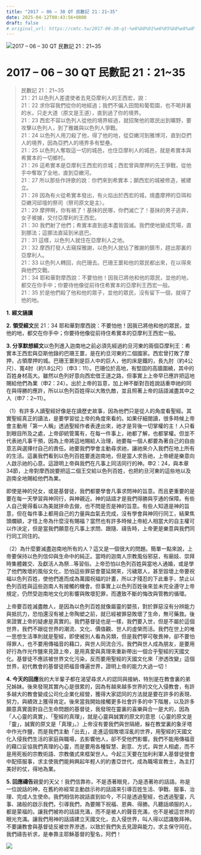 ```yaml
---
title: "2017 – 06 – 30 QT 民數記 21：21~35"
date: 2025-04-12T00:43:56+0800
draft: false
# original_url: https://cmtc.tw/2017-06-30-qt-%e6%b0%91%e6%95%b8%e8%a8%98-21%ef%bc%9a2135
---
```


![2017 – 06 – 30 QT 民數記 21：21\~35](/images/qt.jpg   "2017 – 06 – 30 QT 民數記 21：21\~35")

# 2017 – 06 – 30 QT 民數記 21：21\~35

> 民數記 21：21\~35  
> 21：21 以色列人差遣使者去見亞摩利人的王西宏，說：  
> 21：22 求你容我們從你的地經過；我們不偏入田間和葡萄園，也不喝井裏的水，只走大道（原文是王道），直到過了你的境界。  
> 21：23 西宏不容以色列人從他的境界經過，就招聚他的眾民出到曠野，要攻擊以色列人，到了雅雜與以色列人爭戰。  
> 21：24 以色列人用刀殺了他，得了他的地，從亞嫩河到雅博河，直到亞捫人的境界，因為亞捫人的境界多有堅壘。  
> 21：25 以色列人奪取這一切的城邑，也住亞摩利人的城邑，就是希實本與希實本的一切鄉村。  
> 21：26 這希實本是亞摩利王西宏的京城；西宏曾與摩押的先王爭戰，從他手中奪取了全地，直到亞嫩河。  
> 21：27 所以那些作詩歌的說：你們來到希實本；願西宏的城被修造，被建立。  
> 21：28 因為有火從希實本發出，有火焰出於西宏的城，燒盡摩押的亞珥和亞嫩河邱壇的祭司（祭司原文是主）。  
> 21：29 摩押啊，你有禍了！基抹的民哪，你們滅亡了！基抹的男子逃奔，女子被擄，交付亞摩利的王西宏。  
> 21：30 我們射了他們；希實本直到底本盡皆毀滅。我們使地變成荒場，直到挪法；這挪法直延到米底巴。  
> 21：31 這樣，以色列人就住在亞摩利人之地。  
> 21：32 摩西打發人去窺探雅謝，以色列人就佔了雅謝的鎮市，趕出那裏的亞摩利人。  
> 21：33 以色列人轉回，向巴珊去。巴珊王噩和他的眾民都出來，在以得來與他們交戰。  
> 21：34 耶和華對摩西說：不要怕他！因我已將他和他的眾民，並他的地，都交在你手中；你要待他像從前待住希實本的亞摩利王西宏一般。  
> 21：35 於是他們殺了他和他的眾子，並他的眾民，沒有留下一個，就得了他的地。

**1.** **經文誦讀**

**2.** **領受經文**民 21：34 耶和華對摩西說：不要怕他！因我已將他和他的眾民，並他的地，都交在你手中；你要待他像從前待住希實本的亞摩利王西宏一般。

**3. 分享默想經文**以色列進入迦南地之前必須先經過約旦河東的兩個亞摩利王：希實本王西宏與亞斯他錄的巴珊王噩，是在約旦河東的二個國家。西宏曾打敗了摩押，占領摩押的城。巴珊王噩則是巨人中的巨人，他的床是鐵的，長九肘（約4公尺）、寬4肘（約1.8公尺）（申3：11）。巴珊位於高地，有堅固的高牆圍繞，其中的百姓身材高大。雖然以色列好意向西宏借王道之路，但事實上上帝早已應許把這地賜給他們為業（申2：24）。出於上帝的旨意，加上神不斷對百姓說話重申祂的同在與得勝的應許，所以以色列百姓得以大敗仇敵，並且照著上帝的話語滅盡其中之人（申7：2\~11）。

（1）有許多人讀聖經好像是在讀歷史故事，因為他們只是從人的角度看聖經。其實聖經真正的讀法，是要學習從上帝的角度來看的。如果仔細閱讀，很多時候上帝會主動用「第一人稱」透過聖經作者表達出來，祂才是背後一切掌權的主！人只看到眼目所及之處，上帝卻統管萬有，在每一件事上，祂都了解，也都掌權。但並不代表祂凡事干預，因為上帝將這地賜給人治理，祂要每一個人都要為著自己的自由意志與選擇付自己的責任。祂要我們學會主動尋求祂，讓祂來介入我們在地上所有的生活。這裏我們看到以色列百姓要進迦南地，但是當人求告祂，上帝總是樂意向人啟示祂的心意。這證明上帝與我們在凡事上同活同行的神。申2：24，與本章34節，上帝對摩西說要把這二個王交給以色列百姓，也把約旦河東的這些地以及迦南全地賜給他們為業。

即使是神的兒女，或是基督徒，我們都要學會凡事求問神的旨意。而且更重要的是要在每一天學習與神同行，與神親近。神的話語才是我們得勝與亨通的保障。有些人自己覺得看以為美就拼命去做，也不問是否是神的旨意。有些人知道是神的旨意，但在每件事上都用自己的力量與血氣去完成，沒有學會與神同行同工，結果焦頭爛額，才怪上帝為什麼沒有賜福？當然也有許多時候上帝給人相當大的自主權可以作決定，但是當我們願意在凡事上求問、跟隨、禱告時，上帝更是樂意與我們同行同工同住的。

（2）為什麼要滅盡迦南地所有的人？這又是一個很大的問題。簡單一點來說，上帝要保持以色列信仰與生命中的純正。當時的迦南人宗教風俗邪惡，有廟妓、崇拜時集體雜交、及獻活人為祭…等習俗。上帝恐怕以色列百姓與當地人通婚，或是學了他們敗壞的風俗文化，恐怕這些罪惡會蔓延開來，污穢眾人，甚至毀壞上帝要祝福以色列百姓，使他們進而成為萬國祝福的計畫，所以才殘忍的下此重手，禁止以色列百姓與這些迦南人有接觸的機會。但事實上以色列百姓後來並未完全遵守上帝規定，仍然受迦南地文化的影響與敗壞犯罪，而遭致不斷的悔改與管教的循環。

上帝要百姓滅盡敵人，是因為以色列百姓就像屬靈的嬰孩，對於罪惡沒有分辨能力與抵抗力，恐怕還沒有被上帝陶塑之前，就已經被罪惡敗壞了生命，無可藥救。後來證實上帝的疑慮是真實的。我們基督徒也是一樣，我們要入世，但是不屬於這個世界，我們不跟從世界的潮流、文化、價值觀、世人的虛榮而活。我們在世上的唯一思想生活準則就是聖經，即使被別人看為另類，但是我們寧可敬畏神，卻不要怕得罪人，也不要用傳福音的藉口，與世人同流合污。我們與世人成為朋友，是要用好行為作光作鹽來見證上帝，是用真愛與真理來重新帶出一個合乎聖經的天國文化。基督徒不應該被世界文化污染，反而要用聖經的天國文化來「滲透改變」這個世界，初代教會的基督徒把福音傳遍世界，證明上帝的能力大過一切！

**4. 今天的回應**我的大半輩子都在渴望尋求人的認同與接納，特別是在教會裏的弟兄姊妹。後來發現其實內心是很累的，因為有越來越多世界的文化入侵教會，有許多越大的教會變成公司化企業化經營，獲得大家認同的方法就是要在許多的表現、努力，與績效上獲得肯定。後來當我開始接觸更多社會許多的中下階層，以及許多願意真實面對自己生命問題的基督徒，我發現在靈裏的喜樂與合一是大的，因為「人心靈的真實」、「聖經的真理」，就是心靈與誠實的原文的意思（心靈的原文是「靈」，誠實的原文是「真理」。）上帝沒有要我們與世隔絕，躲在教堂裏的象牙塔中作光作鹽，而是我們主動「出去」，走進這個敗壞淫亂的世界，用聖經的天國文化入侵我們生活的家庭與職場，去影響他人，卻不受他們影響。我們不能用傳福音的藉口妥協我們真理的心靈，而是要用各種智慧、創意、方式，與世人相處，而不是用死板的宗教術語、宗教儀式來框架世人。今起三天要在加利利軍人基督徒營會中配搭服事，求主使我們能夠興起年輕人的約書亞世代，成為職場宣教士，為主打美好的仗，得地為業。

**5. 回應禱告**親愛的天父！我們信靠祢，不是憑著眼見，乃是憑著祢的話語。祢是一位說話的神，在舊約祢經常主動啟示祢的話語來引導百姓生活、爭戰、服事、治理、完成人生使命。我們相信祢說話直到如今，不只是透過聖經，也透過聖靈，凡事、諸般的啟示我們，引導我們，為要賜下祝福、恩典、得勝。凡聽話順服的人，都是蒙福的。讓我們被祢的話語充滿，而不是被人的聲音充滿，也不是被這世界的眼光充滿。讓我們用神的話語建立天國文化，去入侵世界，叫人得以認識敬拜神。不要讓教會與基督徒反被世界滲透，以致於我們失去見證與能力，求主保守同在。我們禱告祈求，是奉靠主耶穌基督的聖名，阿們！

![](/images/qgaftl5.jpg)